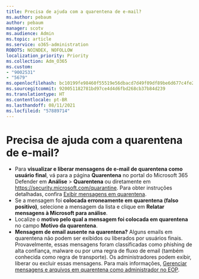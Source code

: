 ```yaml
---
title: Precisa de ajuda com a quarentena de e-mail?
ms.author: pebaum
author: pebaum
manager: scotv
ms.audience: Admin
ms.topic: article
ms.service: o365-administration
ROBOTS: NOINDEX, NOFOLLOW
localization_priority: Priority
ms.collection: Adm_O365
ms.custom:
- "9002531"
- "5679"
ms.openlocfilehash: bc10199fe98460f55519e56dbacd7d49f09df89be6d677c4fe2b6b95f529e26d
ms.sourcegitcommit: 920051182781bd97ce4d4d6fbd268cb37b84d239
ms.translationtype: HT
ms.contentlocale: pt-BR
ms.lasthandoff: 08/11/2021
ms.locfileid: "57889714"
---
```

# <a name="need-help-with-email-quarantine"></a>Precisa de ajuda com a quarentena de e-mail?

- Para **visualizar e liberar mensagens de e-mail de quarentena como usuário final**, vá para a página **Quarentena** no portal do Microsoft 365 Defender em **Análise** \> **Quarentena** ou diretamente em <https://security.microsoft.com/quarantine>. Para obter instruções detalhadas, confira [Exibir mensagens em quarentena](https://docs.microsoft.com/microsoft-365/security/office-365-security/find-and-release-quarantined-messages-as-a-user#view-your-quarantined-messages).
- Se a mensagem foi **colocada erroneamente em quarentena (falso positivo)**, selecione a mensagem da lista e clique em **Relatar mensagens à Microsoft para análise**.
- Localize o **motivo pelo qual a mensagem foi colocada em quarentena** no campo **Motivo da quarentena**.
- **Mensagem de email ausente na quarentena?** Alguns emails em quarentena não podem ser exibidos ou liberados por usuários finais. Provavelmente, essas mensagens foram classificadas como phishing de alta confiança, malware ou por uma regra de fluxo de email (também conhecida como regra de transporte). Os administradores podem exibir, liberar ou excluir essas mensagens. Para mais informações, [Gerenciar mensagens e arquivos em quarentena como administrador no EOP](https://docs.microsoft.com/microsoft-365/security/office-365-security/manage-quarantined-messages-and-files).
